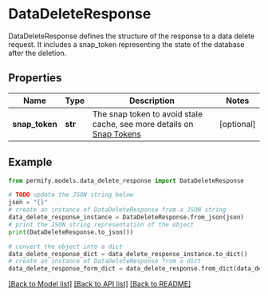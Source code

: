 # DataDeleteResponse

DataDeleteResponse defines the structure of the response to a data delete request. It includes a snap_token representing the state of the database after the deletion.

## Properties

Name | Type | Description | Notes
------------ | ------------- | ------------- | -------------
**snap_token** | **str** | The snap token to avoid stale cache, see more details on [Snap Tokens](../../operations/snap-tokens) | [optional] 

## Example

```python
from permify.models.data_delete_response import DataDeleteResponse

# TODO update the JSON string below
json = "{}"
# create an instance of DataDeleteResponse from a JSON string
data_delete_response_instance = DataDeleteResponse.from_json(json)
# print the JSON string representation of the object
print(DataDeleteResponse.to_json())

# convert the object into a dict
data_delete_response_dict = data_delete_response_instance.to_dict()
# create an instance of DataDeleteResponse from a dict
data_delete_response_form_dict = data_delete_response.from_dict(data_delete_response_dict)
```
[[Back to Model list]](../README.md#documentation-for-models) [[Back to API list]](../README.md#documentation-for-api-endpoints) [[Back to README]](../README.md)


